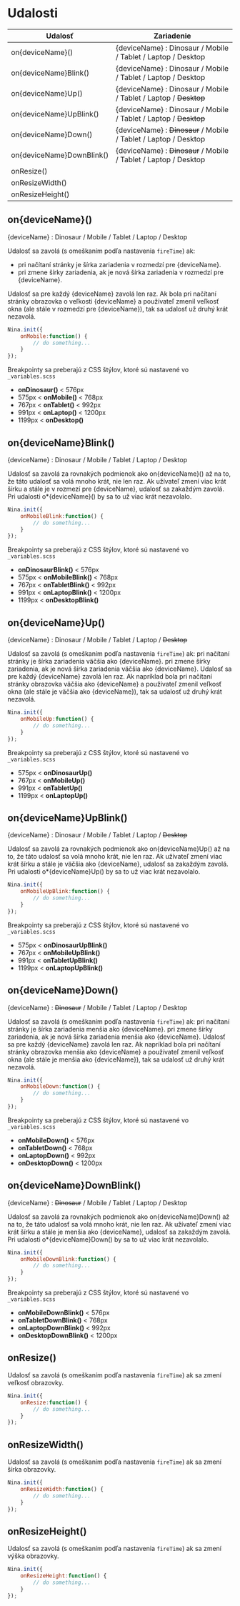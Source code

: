 # Udalosti
| Udalosť | Zariadenie |
| --- | ----- |
| on{deviceName}() | {deviceName} : Dinosaur / Mobile / Tablet / Laptop / Desktop |
| on{deviceName}Blink() | {deviceName} : Dinosaur / Mobile / Tablet / Laptop / Desktop |
| on{deviceName}Up() | {deviceName} : Dinosaur / Mobile / Tablet / Laptop / ~~Desktop~~ |
| on{deviceName}UpBlink() | {deviceName} : Dinosaur / Mobile / Tablet / Laptop / ~~Desktop~~ |
| on{deviceName}Down() | {deviceName} : ~~Dinosaur~~ / Mobile / Tablet / Laptop / Desktop |
| on{deviceName}DownBlink() | {deviceName} : ~~Dinosaur~~ / Mobile / Tablet / Laptop / Desktop |
| onResize() |  |
| onResizeWidth() |  |
| onResizeHeight() |  |

## on{deviceName}()
{deviceName} : Dinosaur / Mobile / Tablet / Laptop / Desktop

Udalosť sa zavolá (s omeškaním podľa nastavenia `fireTime`) ak:
- pri načítaní stránky je šírka zariadenia v rozmedzí pre {deviceName}.
- pri zmene šírky zariadenia, ak je nová šírka zariadenia v rozmedzí pre {deviceName}.

Udalosť sa pre každý {deviceName} zavolá len raz. Ak bola pri načítaní stránky obrazovka o veľkosti {deviceName} a používateľ zmenil veľkosť okna (ale stále v rozmedzí pre {deviceName}), tak sa udalosť už druhý krát nezavolá. 

```javascript
Nina.init({
    onMobile:function() {
        // do something...
    }
});
```
Breakpointy sa preberajú z CSS štýlov, ktoré sú nastavené vo `_variables.scss`
- **onDinosaur()** < 576px 
- 575px < **onMobile()** < 768px 
- 767px < **onTablet()** < 992px 
- 991px < **onLaptop()** < 1200px 
- 1199px < **onDesktop()**

## on{deviceName}Blink()
{deviceName} : Dinosaur / Mobile / Tablet / Laptop / Desktop

Udalosť sa zavolá za rovnakých podmienok ako on{deviceName}() až na to, že táto udalosť sa volá mnoho krát, nie len raz. Ak užívateľ zmení viac krát šírku a stále je v rozmezí pre {deviceName}, udalosť sa zakaždým zavolá. Pri udalosti o*{deviceName}() by sa to už viac krát nezavolalo. 

```javascript
Nina.init({
    onMobileBlink:function() {
        // do something...
    }
});
```
 
Breakpointy sa preberajú z CSS štýlov, ktoré sú nastavené vo `_variables.scss`
- **onDinosaurBlink()** < 576px 
- 575px < **onMobileBlink()** < 768px 
- 767px < **onTabletBlink()** < 992px 
- 991px < **onLaptopBlink()** < 1200px 
- 1199px < **onDesktopBlink()**

## on{deviceName}Up()
{deviceName} : Dinosaur / Mobile / Tablet / Laptop / ~~Desktop~~

Udalosť sa zavolá (s omeškaním podľa nastavenia `fireTime`) ak:
pri načítaní stránky je šírka zariadenia väčšia ako {deviceName}.
pri zmene šírky zariadenia, ak je nová šírka zariadenia väčšia ako {deviceName}.
Udalosť sa pre každý {deviceName} zavolá len raz. Ak napríklad bola pri načítaní stránky obrazovka väčšia ako {deviceName} a používateľ zmenil veľkosť okna (ale stále je väčšia ako {deviceName}), tak sa udalosť už druhý krát nezavolá. 

```javascript
Nina.init({
    onMobileUp:function() {
        // do something...
    }
});
```

Breakpointy sa preberajú z CSS štýlov, ktoré sú nastavené vo `_variables.scss`
- 575px < **onDinosaurUp()**
- 767px < **onMobileUp()**
- 991px < **onTabletUp()**
- 1199px < **onLaptopUp()**

## on{deviceName}UpBlink()
{deviceName} : Dinosaur / Mobile / Tablet / Laptop / ~~Desktop~~

Udalosť sa zavolá za rovnakých podmienok ako on{deviceName}Up() až na to, že táto udalosť sa volá mnoho krát, nie len raz. Ak užívateľ zmení viac krát šírku a stále je väčšia ako {deviceName}, udalosť sa zakaždým zavolá. Pri udalosti o*{deviceName}Up() by sa to už viac krát nezavolalo. 

```javascript
Nina.init({
    onMobileUpBlink:function() {
        // do something...
    }
});
```

Breakpointy sa preberajú z CSS štýlov, ktoré sú nastavené vo `_variables.scss`
- 575px < **onDinosaurUpBlink()**
- 767px < **onMobileUpBlink()**
- 991px < **onTabletUpBlink()**
- 1199px < **onLaptopUpBlink()**

## on{deviceName}Down()
{deviceName} : ~~Dinosaur~~ / Mobile / Tablet / Laptop / Desktop

Udalosť sa zavolá (s omeškaním podľa nastavenia `fireTime`) ak:
pri načítaní stránky je šírka zariadenia menšia ako {deviceName}.
pri zmene šírky zariadenia, ak je nová šírka zariadenia menšia ako {deviceName}.
Udalosť sa pre každý {deviceName} zavolá len raz. Ak napríklad bola pri načítaní stránky obrazovka menšia ako {deviceName} a používateľ zmenil veľkosť okna (ale stále je menšia ako {deviceName}), tak sa udalosť už druhý krát nezavolá. 

```javascript
Nina.init({
    onMobileDown:function() {
        // do something...
    }
});
```

Breakpointy sa preberajú z CSS štýlov, ktoré sú nastavené vo `_variables.scss`
- **onMobileDown()** < 576px 
- **onTabletDown()** < 768px 
- **onLaptopDown()** < 992px 
- **onDesktopDown()** < 1200px

## on{deviceName}DownBlink()
{deviceName} : ~~Dinosaur~~ / Mobile / Tablet / Laptop / Desktop

Udalosť sa zavolá za rovnakých podmienok ako on{deviceName}Down() až na to, že táto udalosť sa volá mnoho krát, nie len raz. Ak užívateľ zmení viac krát šírku a stále je menšia ako {deviceName}, udalosť sa zakaždým zavolá. Pri udalosti o*{deviceName}Down() by sa to už viac krát nezavolalo. 

```javascript
Nina.init({
    onMobileDownBlink:function() {
        // do something...
    }
});
```

Breakpointy sa preberajú z CSS štýlov, ktoré sú nastavené vo `_variables.scss`
- **onMobileDownBlink()** < 576px 
- **onTabletDownBlink()** < 768px 
- **onLaptopDownBlink()** < 992px 
- **onDesktopDownBlink()** < 1200px

## onResize()
Udalosť sa zavolá (s omeškaním podľa nastavenia `fireTime`) ak sa zmení veľkosť obrazovky. 

```javascript
Nina.init({
    onResize:function() {
        // do something...
    }
});
```

## onResizeWidth()
Udalosť sa zavolá (s omeškaním podľa nastavenia `fireTime`) ak sa zmení šírka obrazovky. 

```javascript
Nina.init({
    onResizeWidth:function() {
        // do something...
    }
});
```

## onResizeHeight()
Udalosť sa zavolá (s omeškaním podľa nastavenia `fireTime`) ak sa zmení výška obrazovky. 

```javascript
Nina.init({
    onResizeHeight:function() {
        // do something...
    }
});
```